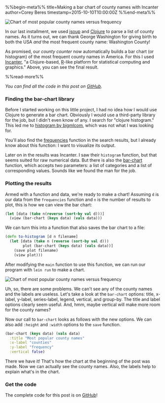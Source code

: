 %%begin-meta%%
title=Making a bar chart of county names with Incanter
author=Corey Beres
timestamp=2015-10-10T10:00:00Z
%%end-meta%%

![Chart of most popular county names versus frequency](/img/county_chart_incanter.png "Chart of most popular county names versus frequency")

In our last installment, we used [jsoup](http://jsoup.org/) and [Clojure](http://clojure.org/) to parse a list of county names. As it turns out, we can thank George Washington for giving birth to both the USA *and* the most frequent county name: Washington County!

As promised, our *county counter* now automatically builds a bar chart (or histogram) of the most frequent county names in America. For this I used [Incanter](http://incanter.org/), "a Clojure-based, [R](http://www.r-project.org/)-like platform for statistical computing and graphics." Above, you can see the final result.

%%read-more%%

*You can find all the code in this post on [GitHub](https://github.com/cberes/counties).*

### Finding the bar-chart library

Before I started working on this little project, I had no idea how I would use Clojure to generate a bar chart. Obviously I would use a third-party library for the job, but I didn't even know of any. I search for "clojure histogram." This led me to [histogram by bigmlcom](https://github.com/bigmlcom/histogram), which was not what I was looking for.

You'll also find the [frequencies](https://clojuredocs.org/clojure.core/frequencies) function in the search results, but I already know about this function: I want to visualize its output.

Later on in the results was Incanter. I saw their `histogram` function, but that seems suited for raw numerical data. But there is also the [bar-chart](http://liebke.github.io/incanter/charts-api.html#incanter.charts/bar-chart) function, which accepts two parameters: a list of categories and a list of corresponding values. Sounds like we found the man for the job.

### Plotting the results

Armed with a function and data, we're ready to make a chart! Assuming `d` is our data from the `frequencies` function and `n` is the number of results to plot, this is how we can view the bar chart:

```clojure
(let [data (take n(reverse (sort-by val d)))]
  (view (bar-chart (keys data) (vals data)))
```

We can turn this into a function that also saves the bar chart to a file:

```clojure
(defn to-histogram [d n filename]
  (let [data (take n (reverse (sort-by val d)))
        plot (bar-chart (keys data) (vals data))]
    (save plot filename)
    (view plot)))
```

After modifying the `main` function to use this function, we can run our program with `lein run` to make a chart.

![Chart of most popular county names versus frequency](/img/county_chart_first.png "Chart of most popular county names versus frequency")

Uh, so, there are some problems. We can't see any of the county names and the labels are useless. Let's take a look at the `bar-chart` options: title, x-label, y-label, series-label, legend, vertical, and group-by. The title and label options clearly seem useful. And, hmm, maybe vertical will make more room for the county names?

Now our call to `bar-chart` looks as follows with the new options. We can also add `:height` and `:width` options to the `save` function.

```clojure
(bar-chart (keys data) (vals data)
  :title "Most popular county names"
  :x-label "counties"
  :y-label "frequency"
  :vertical false)
```

There we have it! That's how the chart at the beginning of the post was made. Now we can actually see the county names. Also, the labels help to explain what's in the chart.

### Get the code

The complete code for this post is on [GitHub](https://github.com/cberes/counties)!
